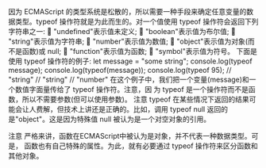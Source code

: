 因为 ECMAScript 的类型系统是松散的，所以需要一种手段来确定任意变量的数据类型。typeof 操作符就是为此而生的。对一个值使用 typeof 操作符会返回下列字符串之一:
 "undefined"表示值未定义;
 "boolean"表示值为布尔值;
 "string"表示值为字符串;
 "number"表示值为数值;
 "object"表示值为对象(而不是函数)或 null;  "function"表示值为函数;
 "symbol"表示值为符号。
下面是使用 typeof 操作符的例子:
let message = "some string"; 
console.log(typeof message); 
console.log(typeof(message)); 
console.log(typeof 95);
// "string"
// "string"
// "number"
在这个例子中，我们把一个变量(message)和一个数值字面量传给了 typeof 操作符。注意，因 为 typeof 是一个操作符而不是函数，所以不需要参数(但可以使用参数)。
注意 typeof 在某些情况下返回的结果可能会让人费解，但技术上讲还是正确的。比如，调用 typeof null 返回的是"object"。这是因为特殊值 null 被认为是一个对空对象的引用。

注意 严格来讲，函数在ECMAScript中被认为是对象，并不代表一种数据类型。可是， 函数也有自己特殊的属性。为此，就有必要通过 typeof 操作符来区分函数和其他对象。